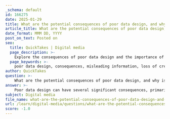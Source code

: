 ```yaml
---
_schema: default
id: 166275
date: 2025-01-29
title: What are the potential consequences of poor data design, and why is accuracy important?
article_title: What are the potential consequences of poor data design, and why is accuracy important?
date_format: MMM DD, YYYY
post_on_text: Posted on
seo:
  title: QuickTakes | Digital media
  page_description: >-
    Explore the consequences of poor data design and the importance of accuracy in data representation, including issues like misleading information, loss of credibility, and the impact on decision-making.
  page_keywords: >-
    poor data design, consequences, misleading information, loss of credibility, cognitive load, decision-making, effective communication, data accuracy, trust, ethical responsibility
author: QuickTakes
question: >-
    What are the potential consequences of poor data design, and why is accuracy important?
answer: >-
    Poor data design can have several significant consequences, primarily revolving around miscommunication and misunderstanding of the information being presented. Here are some potential consequences:\n\n1. **Misleading Information**: Poorly designed visuals can distort the data, leading viewers to draw incorrect conclusions. For example, if a graph uses inappropriate scales or omits critical context, it can misrepresent trends or relationships within the data.\n\n2. **Loss of Credibility**: Infographics or visualizations that are inaccurate or poorly constructed can lead to ridicule and loss of trust. As noted in the gathered information, Jon Stewart's critique of FEMA's infographic exemplifies how bad data design can result in public embarrassment and diminish the credibility of the organization involved.\n\n3. **Increased Cognitive Load**: When data is presented in a confusing or cluttered manner, it can overwhelm the viewer, making it difficult to extract meaningful insights. This can lead to information overload, where the audience struggles to process the data effectively.\n\n4. **Poor Decision-Making**: In contexts where data visualization informs decision-making, inaccuracies or misrepresentations can lead to poor choices. Stakeholders may act on flawed insights, resulting in negative outcomes for businesses or organizations.\n\n5. **Ineffective Communication**: The primary goal of data visualization is to enhance understanding. Poor design can hinder this objective, making it challenging for the audience to grasp the key messages or insights intended by the data.\n\n### Importance of Accuracy\n\nAccuracy in data representation is crucial for several reasons:\n\n- **Trust and Credibility**: Accurate data fosters trust among the audience. When viewers can rely on the integrity of the information presented, they are more likely to engage with and act upon it.\n\n- **Effective Communication**: Accurate visualizations convey the intended message clearly and effectively. They allow the audience to understand the data without misinterpretation, facilitating better comprehension of complex information.\n\n- **Informed Decision-Making**: Accurate data is essential for making informed decisions. Stakeholders rely on precise insights to guide their actions, and inaccuracies can lead to misguided strategies.\n\n- **Ethical Responsibility**: Designers have an ethical obligation to present data truthfully. Misleading representations can have real-world consequences, affecting public perception and policy decisions.\n\nIn summary, poor data design can lead to miscommunication, loss of credibility, and poor decision-making, while accuracy is vital for trust, effective communication, informed decision-making, and ethical responsibility in data representation.
subject: Digital media
file_name: what-are-the-potential-consequences-of-poor-data-design-and-why-is-accuracy-important.md
url: /learn/digital-media/questions/what-are-the-potential-consequences-of-poor-data-design-and-why-is-accuracy-important
score: -1.0
---
```


&nbsp;